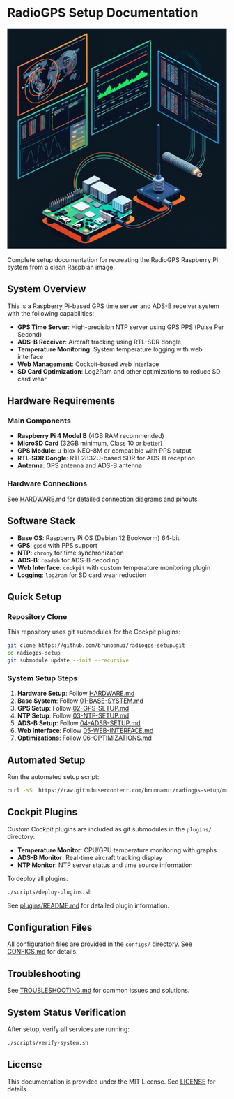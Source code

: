 # RadioGPS Setup Documentation

![RadioGPS Mission Control](radiogps-mission-control.png)

Complete setup documentation for recreating the RadioGPS Raspberry Pi system from a clean Raspbian image.

## System Overview

This is a Raspberry Pi-based GPS time server and ADS-B receiver system with the following capabilities:

- **GPS Time Server**: High-precision NTP server using GPS PPS (Pulse Per Second)
- **ADS-B Receiver**: Aircraft tracking using RTL-SDR dongle
- **Temperature Monitoring**: System temperature logging with web interface
- **Web Management**: Cockpit-based web interface
- **SD Card Optimization**: Log2Ram and other optimizations to reduce SD card wear

## Hardware Requirements

### Main Components
- **Raspberry Pi 4 Model B** (4GB RAM recommended)
- **MicroSD Card** (32GB minimum, Class 10 or better)
- **GPS Module**: u-blox NEO-8M or compatible with PPS output
- **RTL-SDR Dongle**: RTL2832U-based SDR for ADS-B reception
- **Antenna**: GPS antenna and ADS-B antenna

### Hardware Connections
See [HARDWARE.md](HARDWARE.md) for detailed connection diagrams and pinouts.

## Software Stack

- **Base OS**: Raspberry Pi OS (Debian 12 Bookworm) 64-bit
- **GPS**: `gpsd` with PPS support
- **NTP**: `chrony` for time synchronization
- **ADS-B**: `readsb` for ADS-B decoding
- **Web Interface**: `cockpit` with custom temperature monitoring plugin
- **Logging**: `log2ram` for SD card wear reduction

## Quick Setup

### Repository Clone
This repository uses git submodules for the Cockpit plugins:
```bash
git clone https://github.com/brunoamui/radiogps-setup.git
cd radiogps-setup
git submodule update --init --recursive
```

### System Setup Steps
1. **Hardware Setup**: Follow [HARDWARE.md](HARDWARE.md)
2. **Base System**: Follow [01-BASE-SYSTEM.md](docs/01-BASE-SYSTEM.md)
3. **GPS Setup**: Follow [02-GPS-SETUP.md](docs/02-GPS-SETUP.md)
4. **NTP Setup**: Follow [03-NTP-SETUP.md](docs/03-NTP-SETUP.md)
5. **ADS-B Setup**: Follow [04-ADSB-SETUP.md](docs/04-ADSB-SETUP.md)
6. **Web Interface**: Follow [05-WEB-INTERFACE.md](docs/05-WEB-INTERFACE.md)
7. **Optimizations**: Follow [06-OPTIMIZATIONS.md](docs/06-OPTIMIZATIONS.md)

## Automated Setup

Run the automated setup script:
```bash
curl -sSL https://raw.githubusercontent.com/brunoamui/radiogps-setup/main/setup.sh | bash
```

## Cockpit Plugins

Custom Cockpit plugins are included as git submodules in the `plugins/` directory:

- **Temperature Monitor**: CPU/GPU temperature monitoring with graphs
- **ADS-B Monitor**: Real-time aircraft tracking display  
- **NTP Monitor**: NTP server status and time source information

To deploy all plugins:
```bash
./scripts/deploy-plugins.sh
```

See [plugins/README.md](plugins/README.md) for detailed plugin information.

## Configuration Files

All configuration files are provided in the `configs/` directory. See [CONFIGS.md](CONFIGS.md) for details.

## Troubleshooting

See [TROUBLESHOOTING.md](TROUBLESHOOTING.md) for common issues and solutions.

## System Status Verification

After setup, verify all services are running:
```bash
./scripts/verify-system.sh
```

## License

This documentation is provided under the MIT License. See [LICENSE](LICENSE) for details.
